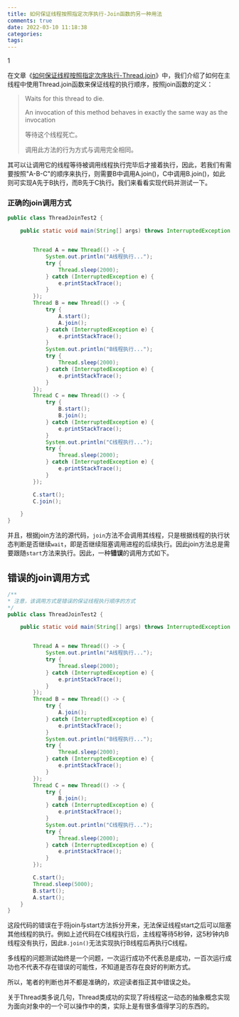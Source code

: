 ```yaml
---
title: 如何保证线程按照指定次序执行-Join函数的另一种用法
comments: true
date: 2022-03-10 11:18:38
categories:
tags:
---
```


1

在文章《[如何保证线程按照指定次序执行-Thread.join](https://bbs.huaweicloud.com/blogs/336215)》中，我们介绍了如何在主线程中使用Thread.join函数来保证线程的执行顺序，按照join函数的定义：

> Waits for this thread to die.
>
> An invocation of this method behaves in exactly the same way as the invocation
>
> 等待这个线程死亡。
>
> 调用此方法的行为方式与调用完全相同。

其可以让调用它的线程等待被调用线程执行完毕后才接着执行，因此，若我们有需要按照"A-B-C"的顺序来执行，则需要B中调用A.join()，C中调用B.join()，如此则可实现A先于B执行，而B先于C执行。我们来看看实现代码并测试一下。



### 正确的join调用方式

```java
public class ThreadJoinTest2 {

    public static void main(String[] args) throws InterruptedException {


        Thread A = new Thread(() -> {
            System.out.println("A线程执行...");
            try {
                Thread.sleep(2000);
            } catch (InterruptedException e) {
                e.printStackTrace();
            }
        });
        Thread B = new Thread(() -> {
            try {
                A.start();
                A.join();
            } catch (InterruptedException e) {
                e.printStackTrace();
            }
            System.out.println("B线程执行...");
            try {
                Thread.sleep(2000);
            } catch (InterruptedException e) {
                e.printStackTrace();
            }
        });
        Thread C = new Thread(() -> {
            try {
                B.start();
                B.join();
            } catch (InterruptedException e) {
                e.printStackTrace();
            }
            System.out.println("C线程执行...");
            try {
                Thread.sleep(2000);
            } catch (InterruptedException e) {
                e.printStackTrace();
            }
        });

        C.start();
        C.join();

    }
}

```

并且，根据join方法的源代码，`join`方法不会调用其线程，只是根据线程的执行状态判断是否继续`wait`，即是否继续阻塞调用进程的后续执行。因此join方法总是需要跟随`start`方法来执行。因此，一种**错误**的调用方式如下。



## 错误的join调用方式

```java
/**
* 注意，该调用方式是错误的保证线程执行顺序的方式
*/
public class ThreadJoinTest2 {

    public static void main(String[] args) throws InterruptedException {


        Thread A = new Thread(() -> {
            System.out.println("A线程执行...");
            try {
                Thread.sleep(2000);
            } catch (InterruptedException e) {
                e.printStackTrace();
            }
        });
        Thread B = new Thread(() -> {
            try {
                A.join();
            } catch (InterruptedException e) {
                e.printStackTrace();
            }
            System.out.println("B线程执行...");
            try {
                Thread.sleep(2000);
            } catch (InterruptedException e) {
                e.printStackTrace();
            }
        });
        Thread C = new Thread(() -> {
            try {
                B.join();
            } catch (InterruptedException e) {
                e.printStackTrace();
            }
            System.out.println("C线程执行...");
            try {
                Thread.sleep(2000);
            } catch (InterruptedException e) {
                e.printStackTrace();
            }
        });

        C.start();
        Thread.sleep(5000);
        B.start();
        A.start();
    }
}

```

这段代码的错误在于将join与start方法拆分开来，无法保证线程start之后可以阻塞其他线程的执行。例如上述代码在C线程执行后，主线程等待5秒钟，这5秒钟内B线程没有执行，因此`B.join()`无法实现执行B线程后再执行C线程。

多线程的问题测试始终是一个问题，一次运行成功不代表总是成功，一百次运行成功也不代表不存在错误的可能性，不知道是否存在良好的判断方式。

所以，笔者的判断也并不都是准确的，欢迎读者指正其中错误之处。

关于Thread类多说几句，Thread类成功的实现了将线程这一动态的抽象概念实现为面向对象中的一个可以操作中的类，实际上是有很多值得学习的东西的。



